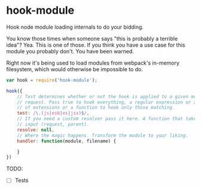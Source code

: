 # hook-module

Hook node module loading internals to do your bidding.

You know those times when someone says "this is probably a terrible idea"? Yea. This is one of those. If you think you have a use case for this module you probably don't. You have been warned.

Right now it's being used to load modules from webpack's in-memory filesystem, which would otherwise be impossible to do.

```javascript
var hook = require('hook-module');

hook({
	// Test determines whether or not the hook is applied to a given module
	// request. Pass true to hook everything, a regular expression or array
	// of extensions or a function to hook only those matching.
	test: /\.(js|es6|es|jsx)$/,
	// If you need a custom resolver pass it here. A function that takes as
	// input (request, parent).
	resolve: null,
	// Where the magic happens. Transform the module to your liking.
	handler: function(module, filename) {

	}
})
```
TODO:
 * [ ] Tests
